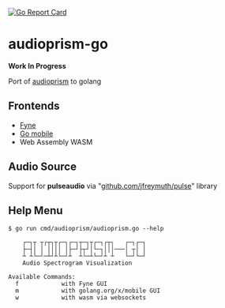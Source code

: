[![Go Report Card](https://goreportcard.com/badge/github.com/0magnet/audioprism-go)](https://goreportcard.com/report/github.com/0magnet/audioprism-go)

# audioprism-go

**Work In Progress**

Port of [audioprism](https://github.com/vsergeev/audioprism) to golang

## Frontends

 * [Fyne](https://github.com/fyne-io/fyne)
* [Go mobile](https://pkg.go.dev/golang.org/x/mobile)
* Web Assembly WASM

## Audio Source

Support for **pulseaudio** via  "[github.com/jfreymuth/pulse](https://github.com/jfreymuth/pulse)" library

## Help Menu

```
$ go run cmd/audioprism/audioprism.go --help

	┌─┐┬ ┬┌┬┐┬┌─┐┌─┐┬─┐┬┌─┐┌┬┐   ┌─┐┌─┐
	├─┤│ │ ││││ │├─┘├┬┘│└─┐│││───│ ┬│ │
	┴ ┴└─┘─┴┘┴└─┘┴  ┴└─┴└─┘┴ ┴   └─┘└─┘
	Audio Spectrogram Visualization

Available Commands:
  f            with Fyne GUI
  m            with golang.org/x/mobile GUI
  w            with wasm via websockets
```
